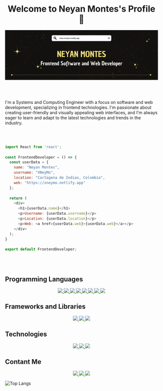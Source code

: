 <p align="center">
  <h1 align="center">Welcome to <span color="f9e57f;">Neyan Montes</span>'s Profile 👋</h1>
</p>

<p align="center">
  <img src="https://github.com/XNeyMo/XNeyMo/blob/main/assets/banner.png">
</p>

<br>
<br>

<p>I'm a Systems and Computing Engineer with a focus on software and web development, specializing in frontend technologies. I'm passionate about creating user-friendly and visually appealing web interfaces, and I'm always eager to learn and adapt to the latest technologies and trends in the industry.</p>

<br>
<br>

```js
import React from 'react';

const FrontendDeveloper = () => {
  const userData = {
    name: "Neyan Montes",
    username: "XNeyMo",
    location: "Cartagena de Indias, Colombia",
    web: "https://xneymo.netlify.app"
  };

  return (
    <div>
      <h1>{userData.name}</h1>
      <p>Username: {userData.username}</p>
      <p>Location: {userData.location}</p>
      <p>Web: <a href={userData.web}>{userData.web}</a></p>
    </div>
  );
}

export default FrontendDeveloper;
```

<br>
<br>

<h2 style="display: inline-block">Programming Languages</h2>
<div align="center">
  <a href="https://developer.mozilla.org/en-US/docs/Web/HTML" target="blank">
    <img src="https://skillicons.dev/icons?i=html" />
  </a>
  
  <a href="https://developer.mozilla.org/en-US/docs/Web/CSS" target="blank">
    <img src="https://skillicons.dev/icons?i=css" />
  </a>

  <a href="https://developer.mozilla.org/en-US/docs/Web/JavaScript" target="blank">
    <img src="https://skillicons.dev/icons?i=js" />
  </a>

  <a href="https://docs.python.org/3/tutorial/index.html" target="blank">
    <img src="https://skillicons.dev/icons?i=py" />
  </a>

  <a href="https://doc.rust-lang.org/book/" target="blank">
    <img src="https://skillicons.dev/icons?i=rust" />
  </a>

  <a href="https://dart.dev/guides" target="blank">
    <img src="https://skillicons.dev/icons?i=dart" />
  </a>

  <a href="https://www.lua.org/docs.html" target="blank">
    <img src="https://skillicons.dev/icons?i=lua" />
  </a>

  <a href="https://www.typescriptlang.org/docs/" target="blank">
    <img src="https://skillicons.dev/icons?i=ts" />
  </a>
</div>

<h2 style="display: inline-block">Frameworks and Libraries</h2>
<div align="center">
  <a href="https://react.dev/learn" target="blank">
    <img src="https://skillicons.dev/icons?i=react" />
  </a>
  
  <a href="https://tailwindcss.com/docs/installation" target="blank">
    <img src="https://skillicons.dev/icons?i=tailwind" />
  </a>

  <a href="https://getbootstrap.com/docs/5.3/getting-started/introduction/" target="blank">
    <img src="https://skillicons.dev/icons?i=bootstrap" />
  </a>
</div>

<h2 style="display: inline-block">Technologies</h2>
<div align="center">
  <a href="https://git-scm.com/doc" target="blank">
    <img src="https://skillicons.dev/icons?i=git" />
  </a>

  <a href="https://docs.github.com/en" target="blank">
    <img src="https://skillicons.dev/icons?i=github" />
  </a>
  
  <a href="https://docs.flutter.dev/get-started/install" target="blank">
    <img src="https://skillicons.dev/icons?i=flutter" />
  </a>
</div>

<h2 style="display: inline-block">Contant Me</h2>
<div align="center">
  <a href="https://www.linkedin.com/in/neyanmontes/" target="blank">
    <img src="https://skillicons.dev/icons?i=linkedin" />
  </a>
  
  <a href="https://discord.gg/XNeyMo" target="blank">
    <img src="https://skillicons.dev/icons?i=discord" />
  </a>

  <a href="mailto:xneymodev@gmail.com" target="blank">
    <img src="https://skillicons.dev/icons?i=gmail" />
  </a>
</div>

![Top Langs](https://github-readme-stats.vercel.app/api/top-langs/?username=XNeyMo&layout=compact&theme=dark&hide_border=true)
